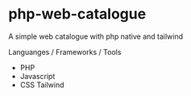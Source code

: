 # php-web-catalogue
A simple web catalogue with php native and tailwind

Languanges / Frameworks / Tools
- PHP
- Javascript
- CSS Tailwind
